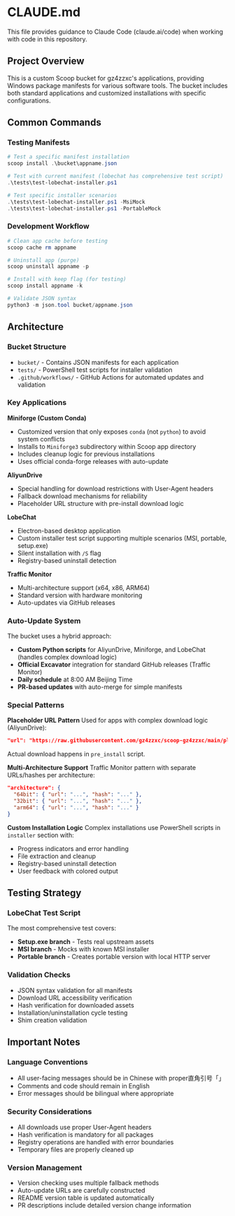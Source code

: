 # CLAUDE.md

This file provides guidance to Claude Code (claude.ai/code) when working with code in this repository.

## Project Overview

This is a custom Scoop bucket for gz4zzxc's applications, providing Windows package manifests for various software tools. The bucket includes both standard applications and customized installations with specific configurations.

## Common Commands

### Testing Manifests
```powershell
# Test a specific manifest installation
scoop install .\bucket\appname.json

# Test with current manifest (lobechat has comprehensive test script)
.\tests\test-lobechat-installer.ps1

# Test specific installer scenarios
.\tests\test-lobechat-installer.ps1 -MsiMock
.\tests\test-lobechat-installer.ps1 -PortableMock
```

### Development Workflow
```powershell
# Clean app cache before testing
scoop cache rm appname

# Uninstall app (purge)
scoop uninstall appname -p

# Install with keep flag (for testing)
scoop install appname -k

# Validate JSON syntax
python3 -m json.tool bucket/appname.json
```

## Architecture

### Bucket Structure
- `bucket/` - Contains JSON manifests for each application
- `tests/` - PowerShell test scripts for installer validation
- `.github/workflows/` - GitHub Actions for automated updates and validation

### Key Applications

**Miniforge (Custom Conda)**
- Customized version that only exposes `conda` (not `python`) to avoid system conflicts
- Installs to `Miniforge3` subdirectory within Scoop app directory
- Includes cleanup logic for previous installations
- Uses official conda-forge releases with auto-update

**AliyunDrive** 
- Special handling for download restrictions with User-Agent headers
- Fallback download mechanisms for reliability
- Placeholder URL structure with pre-install download logic

**LobeChat**
- Electron-based desktop application
- Custom installer test script supporting multiple scenarios (MSI, portable, setup.exe)
- Silent installation with `/S` flag
- Registry-based uninstall detection

**Traffic Monitor**
- Multi-architecture support (x64, x86, ARM64)
- Standard version with hardware monitoring
- Auto-updates via GitHub releases

### Auto-Update System
The bucket uses a hybrid approach:
- **Custom Python scripts** for AliyunDrive, Miniforge, and LobeChat (handles complex download logic)
- **Official Excavator** integration for standard GitHub releases (Traffic Monitor)
- **Daily schedule** at 8:00 AM Beijing Time
- **PR-based updates** with auto-merge for simple manifests

### Special Patterns

**Placeholder URL Pattern**
Used for apps with complex download logic (AliyunDrive):
```json
"url": "https://raw.githubusercontent.com/gz4zzxc/scoop-gz4zzxc/main/placeholder.txt#/aDrive-6.8.7.exe"
```
Actual download happens in `pre_install` script.

**Multi-Architecture Support**
Traffic Monitor pattern with separate URLs/hashes per architecture:
```json
"architecture": {
  "64bit": { "url": "...", "hash": "..." },
  "32bit": { "url": "...", "hash": "..." },
  "arm64": { "url": "...", "hash": "..." }
}
```

**Custom Installation Logic**
Complex installations use PowerShell scripts in `installer` section with:
- Progress indicators and error handling
- File extraction and cleanup
- Registry-based uninstall detection
- User feedback with colored output

## Testing Strategy

### LobeChat Test Script
The most comprehensive test covers:
- **Setup.exe branch** - Tests real upstream assets
- **MSI branch** - Mocks with known MSI installer
- **Portable branch** - Creates portable version with local HTTP server

### Validation Checks
- JSON syntax validation for all manifests
- Download URL accessibility verification
- Hash verification for downloaded assets
- Installation/uninstallation cycle testing
- Shim creation validation

## Important Notes

### Language Conventions
- All user-facing messages should be in Chinese with proper直角引号「」
- Comments and code should remain in English
- Error messages should be bilingual where appropriate

### Security Considerations
- All downloads use proper User-Agent headers
- Hash verification is mandatory for all packages
- Registry operations are handled with error boundaries
- Temporary files are properly cleaned up

### Version Management
- Version checking uses multiple fallback methods
- Auto-update URLs are carefully constructed
- README version table is updated automatically
- PR descriptions include detailed version change information